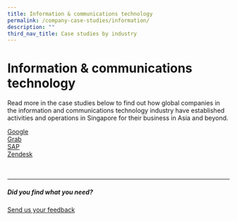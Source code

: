 ```yaml
---
title: Information & communications technology
permalink: /company-case-studies/information/
description: ""
third_nav_title: Case studies by industry
---
```

# Information &amp; communications technology
Read more in the case studies below to find out how global companies in the information and communications technology industry have established activities and operations in Singapore for their business in Asia and beyond. <br>

[Google](https://www.edb.gov.sg/content/edb/en/our-industries/company-highlights/google.html)  
[Grab](https://www.edb.gov.sg/content/edb/en/our-industries/company-highlights/grab.html)  
[SAP](https://www.edb.gov.sg/content/edb/en/our-industries/company-highlights/sap.html)  
[Zendesk](https://www.edb.gov.sg/content/edb/en/our-industries/company-highlights/zendesk.html)
<br>
<br>
<br>

<hr>

##### Did you find what you need?
[Send us your feedback](https://form.gov.sg/642693623cb98f001239be0d)